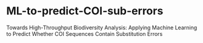 # ML-to-predict-COI-sub-errors
Towards High-Throughput Biodiversity Analysis: Applying Machine Learning to Predict Whether COI Sequences Contain Substitution Errors
